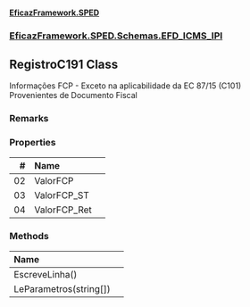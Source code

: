 #### [EficazFramework.SPED](EficazFrameworkSPED.md 'EficazFramework SPED')
### [EficazFramework.SPED.Schemas.EFD_ICMS_IPI](EficazFramework.SPED.Schemas.EFD_ICMS_IPI.md 'EficazFramework.SPED.Schemas.EFD_ICMS_IPI')

## RegistroC191 Class

Informações FCP - Exceto na aplicabilidade da EC 87/15 (C101)  
Provenientes de Documento Fiscal

### Remarks
### Properties

| # | Name | |
| ---: | :--- | :--- |
| 02 | ValorFCP |  |
| 03 | ValorFCP_ST |  |
| 04 | ValorFCP_Ret |  |
### Methods

| Name | |
| :--- | :--- |
| EscreveLinha() |  |
| LeParametros(string[]) |  |
